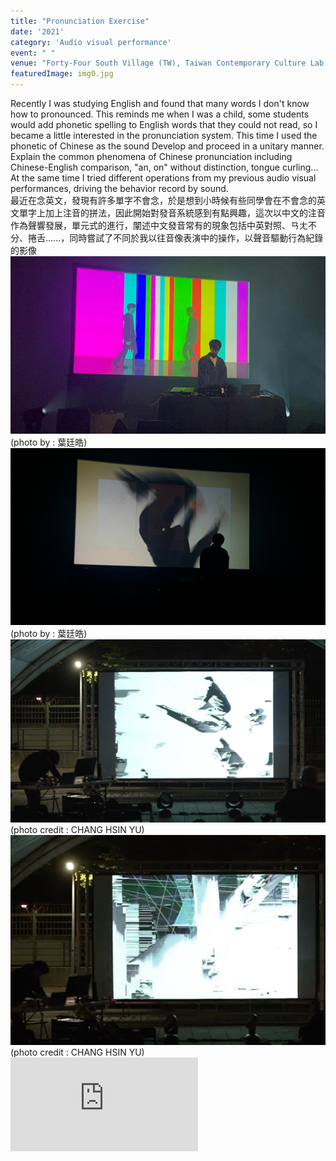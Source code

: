 ```yaml
---
title: "Pronunciation Exercise"
date: '2021'
category: 'Audio visual performance'
event: " "
venue: "Forty-Four South Village (TW), Taiwan Contemporary Culture Lab (TW)"
featuredImage: img0.jpg
---
```

  <div class="box">
      <div class="dscrptn">
        Recently I was studying English and found that many words I don't know how to pronounced. This reminds me when I was a child, some students would add phonetic spelling to English words that they could not read, so I became a little interested in the pronunciation system. This time I used the phonetic of Chinese as the sound Develop and proceed in a unitary manner. Explain the common phenomena of Chinese pronunciation including Chinese-English comparison, "an, on" without distinction, tongue curling... At the same time I tried different operations from my previous audio visual performances, driving the behavior record by sound.<br>
      </div>
  </div>

  <div class="box">
      <div class="dscrptn">
        最近在念英文，發現有許多單字不會念，於是想到小時候有些同學會在不會念的英文單字上加上注音的拼法，因此開始對發音系統感到有點興趣，這次以中文的注音作為聲響發展，單元式的進行，闡述中文發音常有的現象包括中英對照、ㄢㄤ不分、捲舌......，同時嘗試了不同於我以往音像表演中的操作，以聲音驅動行為紀錄的影像<br>
      </div>
  </div>

  <div class="box">
      <img class="subimg" src="./img3.jpg">
      <div class="photocredit">(photo by : 葉廷皓)</div>
  </div>
  <div class="box">
      <img class="subimg" src="./img4.jpg">
      <div class="photocredit">(photo by : 葉廷皓)</div>
  </div>
 <!--  <div class="box">
      <img class="subimg" src="./img5.jpg">
  </div> -->

  <!-- <div class="box"></div> -->

  <div class="box">
      <img class="subimg" src="./img1.jpg">
      <div class="photocredit">(photo credit : CHANG HSIN YU)</div>
  </div>
  <div class="box">
      <img class="subimg" src="./img2.jpg">
      <div class="photocredit">(photo credit : CHANG HSIN YU)</div>
  </div>

  <div class="box"></div>

  <iframe title="vimeo-player" src="https://player.vimeo.com/video/548516085" frameborder="0" allowfullscreen></iframe>
